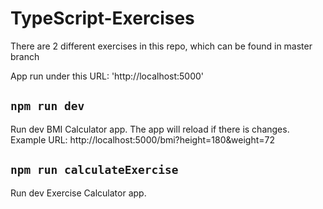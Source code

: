 # TypeScript-Exercises

There are 2 different exercises in this repo, which can be found in master branch

App run under this URL: 'http://localhost:5000'

## `npm run dev`

Run dev BMI Calculator app. 
The app will reload if there is changes.
Example URL: http://localhost:5000/bmi?height=180&weight=72

## `npm run calculateExercise`
Run dev Exercise Calculator app. 




